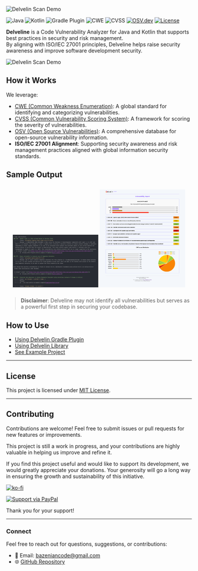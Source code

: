 <img src="https://github.com/hangga/delvelin/blob/main/doc/delvelin-soft-black.webp?raw=true" 
alt="Delvelin Scan Demo" width="260">

![Java](https://img.shields.io/badge/Java-8+-blue?logo=java) ![Kotlin](https://img.shields.io/badge/Kotlin-1.5+-blueviolet?logo=kotlin) ![Gradle Plugin](https://img.shields.io/badge/Gradle-Plugin-brightgreen?logo=gradle) ![CWE](https://img.shields.io/badge/CWE-Standards-orange) ![CVSS](https://img.shields.io/badge/CVSS-Severity-red)
[![OSV.dev](https://img.shields.io/badge/OSV.dev-Vulnerability%20Database-blue)](https://google.github.io/osv.dev/)
[![License](https://img.shields.io/badge/license-MIT-green)](LICENSE) 

**Delveline** is a Code Vulnerability Analyzer for Java and Kotlin that supports best practices in security and risk management.  
By aligning with ISO/IEC 27001 principles, Delveline helps raise security awareness and improve software development security.


![Delvelin Scan Demo](https://delvelin.github.io/assets/img/delvelin-scan-new.gif)

## **How it Works**
We leverage:
- [CWE (Common Weakness Enumeration)](https://cwe.mitre.org/data/slices/699.html): A global standard for identifying and categorizing vulnerabilities.
- [CVSS (Common Vulnerability Scoring System)](https://www.first.org/cvss/calculator/3.0): A framework for scoring the severity of vulnerabilities.
- [OSV (Open Source Vulnerabilities)](https://google.github.io/osv.dev/): A comprehensive database for open-source vulnerability information.
- **ISO/IEC 27001 Alignment**: Supporting security awareness and risk management practices aligned with global information security standards.

## **Sample Output**

<div align="center" style="background: url('https://placehold.co/100x30/0782FF/FFFFFF'); padding: 
10px;">
    <img src="https://github.com/delvelin/blog/blob/master/_posts/delvelin-report-console-1.png?raw=true" alt="Delveline Report Console View" width="48%" />
    <a href="https://delvelin.github.io/docs/vulnerability-report.html">
        <img src="https://github.com/delvelin/blog/blob/master/_posts/delvelin-report-html.png?raw=true" 
        alt="Delveline Report HTML View" width="48%" />
    </a>
</div>

[//]: # (### **Console Log**)

[//]: # (![Delvelin Scan Console]&#40;https://github.com/delvelin/blog/blob/master/_posts/delvelin-report-console-1.png?raw=true&#41;)

[//]: # ()
[//]: # (### **HTML Format**)

[//]: # ()
[//]: # (![Delvelin Scan Demo]&#40;https://github.com/delvelin/blog/blob/master/_posts/delvelin-report-html.png?raw=true&#41;)

[//]: # (For a detailed report, output can be saved in HTML format:)

[//]: # ([Example HTML Output]&#40;https://delvelin.github.io/docs/vulnerability-report.html&#41;)

[//]: # ()
[//]: # (## Key Features)

[//]: # ()
[//]: # (- **ISO/IEC 27001 Alignment**: Delveline supports best practices in security awareness and risk management.)

[//]: # (- **CWE and CVSS Integration**: Identify and prioritize vulnerabilities using industry standards.)

[//]: # (- **Dependency Scanning with OSV.dev**: Detect known CVEs in libraries and dependencies.)

[//]: # (- **Thread-Safety Detection**: Highlight unsafe structures in multi-threading scenarios.)

[//]: # ()
[//]: # (## Advantages)

[//]: # ()
[//]: # (### **1. Security-Oriented Focus**)

[//]: # (- **Delveline** excels as a security analysis tool, offering the ability to detect vulnerabilities such as:)

[//]: # (    - Non-thread-safe data structures &#40;e.g., `HashMap`, `ArrayList`&#41; in multi-threading scenarios.)

[//]: # (    - Hardcoded sensitive data like API tokens, passwords, or private keys.)

[//]: # (    - XSS vulnerabilities through regex pattern analysis on code strings.)

[//]: # (    - Detection aligned with **OWASP ASVS**, **CWE**, and **OSV.dev** standards.)

[//]: # ()
[//]: # (  **OSV.dev**, backed by Google, provides an extensive database for detecting known vulnerabilities &#40;CVEs&#41; in dependencies and libraries used in your project. This enables **Delveline** to identify outdated or vulnerable dependencies more effectively.)

[//]: # ()
[//]: # (### **2. Industry Standards and Vulnerability Scoring**)

[//]: # (- **Delveline** integrates **CWE &#40;Common Weakness Enumeration&#41;** as a reference for defining vulnerabilities.)

[//]: # (- It also uses **CVSS &#40;Common Vulnerability Scoring System&#41;** for severity scoring and prioritization of fixes.)

[//]: # (- By incorporating **OSV.dev**, it adds another layer of detection by identifying known CVEs in project dependencies.)


[//]: # (### **4. Multi-Platform Execution Support**)

[//]: # (- **Delveline** can be executed in various ways:)

[//]: # (    - As a standalone Java library.)

[//]: # (    - Through a **Gradle Plugin**, enabling seamless integration into build pipelines.)

[//]: # (    - As an **IntelliJ IDEA Plugin**, providing direct IDE integration without additional configuration.)

[//]: # (---)

[//]: # (### **3. Runtime-Assisted Static Analysis**)

[//]: # (- **Delveline** employs a unique **runtime-assisted static analysis** approach, allowing static analysis to be supplemented by runtime data, making it more adaptive than purely static tools.)

[//]: # ()
[//]: # ()
[//]: # (### **4. Target Audience**)

[//]: # (- **Delveline** is designed for projects requiring deep security analysis.)

[//]: # (---)

[//]: # (**Conclusion:**  )

[//]: # (**Delveline** stands out if your project needs:)

[//]: # (- Comprehensive security analysis based on industry standards.)

[//]: # (- Identification of vulnerable dependencies through **OSV.dev** and CVE detection.)

[//]: # (- Detection of thread-safety and runtime issues.)

[//]: # (- Flexible integrations &#40;Gradle, IntelliJ, Kotlin DSL&#41;.)

> **Disclaimer**: Delveline may not identify all vulnerabilities but serves as a powerful first step in securing your codebase.

## **How to Use**
- <a href="https://github.com/hangga/delvelin/blob/main/using-gradle-plugin.md">Using Delvelin 
  Gradle
  Plugin</a>
- <a href="https://github.com/hangga/delvelin/blob/main/using-library.md">Using Delvelin Library</a>
- <a href="https://github.com/delvelin/example-kotlin">See Example Project</a>
---

## **License**
This project is licensed under [MIT License](LICENSE).

---

## **Contributing**
Contributions are welcome! Feel free to submit issues or pull requests for new features or improvements.

This project is still a work in progress, and your contributions are highly valuable in helping us improve and refine it.

If you find this project useful and would like to support its development, we would greatly appreciate your donations. Your generosity will go a long way in ensuring the growth and sustainability of this initiative.

[![ko-fi](https://ko-fi.com/img/githubbutton_sm.svg)](https://ko-fi.com/F1F215NPV4)

[![Support via PayPal](https://cdn.rawgit.com/twolfson/paypal-github-button/1.0.0/dist/button.svg)](https://www.paypal.me/hanggaajisayekti/)

Thank you for your support!

---

### **Connect**
Feel free to reach out for questions, suggestions, or contributions:
- 📧 Email: bazeniancode@gmail.com
- 🌐 [GitHub Repository](https://github.com/hangga/delvelin)
